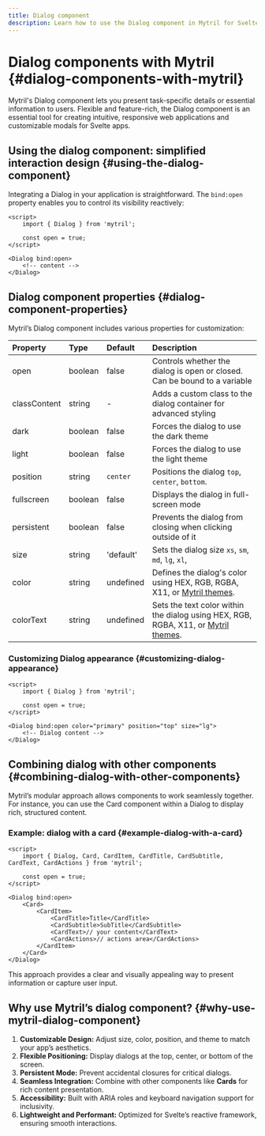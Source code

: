 ```yaml
---
title: Dialog component
description: Learn how to use the Dialog component in Mytril for Svelte apps. Create customizable modals, responsive modals with support for rich content, themes, and seamless integration.
---
```


# Dialog components with Mytril {#dialog-components-with-mytril}

Mytril's Dialog component lets you present task-specific details or essential information to users. Flexible and feature-rich, the Dialog component is an essential tool for creating intuitive, responsive web applications and customizable modals for Svelte apps.

## Using the dialog component: simplified interaction design {#using-the-dialog-component}

Integrating a Dialog in your application is straightforward. The `bind:open` property enables you to control its visibility reactively:

```svelte
<script>
	import { Dialog } from 'mytril';

	const open = true;
</script>

<Dialog bind:open>
	<!-- content -->
</Dialog>
```

## Dialog component properties {#dialog-component-properties}

Mytril’s Dialog component includes various properties for customization:

| Property     | Type    | Default   | Description                                                                                                             |
| :----------- | :------ | :-------- | :---------------------------------------------------------------------------------------------------------------------- |
| open         | boolean | false     | Controls whether the dialog is open or closed. Can be bound to a variable                                               |
| classContent | string  | -         | Adds a custom class to the dialog container for advanced styling                                                        |
| dark         | boolean | false     | Forces the dialog to use the dark theme                                                                                 |
| light        | boolean | false     | Forces the dialog to use the light theme                                                                                |
| position     | string  | `center`  | Positions the dialog `top`, `center`, `bottom`.                                                                         |
| fullscreen   | boolean | false     | Displays the dialog in full-screen mode                                                                                 |
| persistent   | boolean | false     | Prevents the dialog from closing when clicking outside of it                                                            |
| size         | string  | 'default' | Sets the dialog size `xs`, `sm`, `md`, `lg`, `xl`,                                                                      |
| color        | string  | undefined | Defines the dialog's color using HEX, RGB, RGBA, X11, or [Mytril themes](/mytril/docs/customization/themes).            |
| colorText    | string  | undefined | Sets the text color within the dialog using HEX, RGB, RGBA, X11, or [Mytril themes](/mytril/docs/customization/themes). |

### Customizing Dialog appearance {#customizing-dialog-appearance}

```svelte
<script>
	import { Dialog } from 'mytril';

	const open = true;
</script>

<Dialog bind:open color="primary" position="top" size="lg">
	<!-- Dialog content -->
</Dialog>
```

## Combining dialog with other components {#combining-dialog-with-other-components}

Mytril’s modular approach allows components to work seamlessly together. For instance, you can use the Card component within a Dialog to display rich, structured content.

### Example: dialog with a card {#example-dialog-with-a-card}

```svelte
<script>
	import { Dialog, Card, CardItem, CardTitle, CardSubtitle, CardText, CardActions } from 'mytril';

	const open = true;
</script>

<Dialog bind:open>
	<Card>
		<CardItem>
			<CardTitle>Title</CardTitle>
			<CardSubtitle>SubTitle</CardSubtitle>
			<CardText>// your content</CardText>
			<CardActions>// actions area</CardActions>
		</CardItem>
	</Card>
</Dialog>
```

This approach provides a clear and visually appealing way to present information or capture user input.

## Why use Mytril’s dialog component? {#why-use-mytril-dialog-component}

1. **Customizable Design:** Adjust size, color, position, and theme to match your app’s aesthetics.
2. **Flexible Positioning:** Display dialogs at the top, center, or bottom of the screen.
3. **Persistent Mode:** Prevent accidental closures for critical dialogs.
4. **Seamless Integration:** Combine with other components like **Cards** for rich content presentation.
5. **Accessibility:** Built with ARIA roles and keyboard navigation support for inclusivity.
6. **Lightweight and Performant:** Optimized for Svelte’s reactive framework, ensuring smooth interactions.
